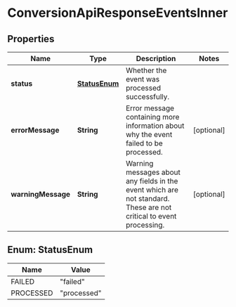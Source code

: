 

# ConversionApiResponseEventsInner


## Properties

| Name | Type | Description | Notes |
|------------ | ------------- | ------------- | -------------|
|**status** | [**StatusEnum**](#StatusEnum) | Whether the event was processed successfully. |  |
|**errorMessage** | **String** | Error message containing more information about why the event failed to be processed. |  [optional] |
|**warningMessage** | **String** | Warning messages about any fields in the event which are not standard. These are not critical to event processing. |  [optional] |



## Enum: StatusEnum

| Name | Value |
|---- | -----|
| FAILED | &quot;failed&quot; |
| PROCESSED | &quot;processed&quot; |



